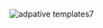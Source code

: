 ![adpative templates7](https://cloud.githubusercontent.com/assets/210413/10412536/689824fe-6f4e-11e5-8296-f5672e566038.jpg)
